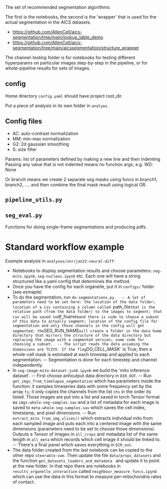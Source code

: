 The set of recommended segmentation algorithms:

The first is the notebooks, the second is the 'wrapper' that is used for the actual segmentation in the AICS datasets. 
- https://github.com/AllenCell/aics-segmentation/tree/main/lookup_table_demo
- https://github.com/AllenCell/aics-segmentation/tree/main/aicssegmentation/structure_wrapper


The channel-testing folder is for notebooks for testing different hyperparams on particular images step-by-step in the pipeline, or for whole-pipeline results for sets of images.

## config
Home directory `config.yaml` should have project root_dir. 

Put a piece of analysis in its own folder in `analyes`. 


## Config files 
- AC: auto-contrast normalization 
- MM: min-max normalization
- G2: 2d gaussian smoothing
- S: size filter

Params: list of parameters defined by making a new line and then indenting
Passing any value that is not indented means no function args, e.g. 
WD: None

Or branch means we create 2 separate seg masks using funcs in branch1, branch2, .... 
and then combine the final mask result using logical OR. 

## `pipeline_utils.py`

## `seg_eval.py`
Functions for doing single-frame segmentations and producing pdfs. 



# Standard workflow example 
Example analysis in `analyses/snr/jan22-neural-diff`:
- Notebooks to display segmentation results and choose parameters: `seg-mito.ipynb`, `seg-nucleus.ipynb` etc. Each one will have a string structured like a yaml config that determines the method. 
- Once you have the config for each organelle, put it in `configs/` folder (see exmaple)
- To do the segmentation, run `do-segmentations.py. 
-- A lot of parameters need to be set here: the location of the data folder; location of a csv containing a column called `path_file` that is the relative path (from the data folder) to the images to segment; that csv will be saved to `df_fnames` and there is code to choose a subset of this data to actually segment; location of the config file for segmentation and only those channels in the config will get segmented; the `SEG_RUN_NAME` will create a folder in the data home directory that mirrors the structure of the data directory but replacing the image with a segmented version; some code for choosing a subset. 
-- The script reads the data assuming the dimensions are TCZYX. If the flag `DO_CELL_MASK` is True, then  a whole-cell mask is estimated at each timestep and applied to each segmentation. 
-- Segmentation is done for each timestep and channel independently. 
- In `seg-image-mito-dataset-jun6.ipynb` we build the 'mito inference dataset'. 
-- First choose anhoutput data directory in `DIR_OUT`. 
-- Run `get_imgs_from_timelapse_segmentation` which has parameters inside the function: it samples timeseries data with some frequency set by the array `ts`; it only copies the channels from the list `chs` in the order its listed. Those images are put into a list and saved in torch Tensor format as `imgs-whole-seg-samples.sav` and a list of metadata for each image is saved to `meta-whole-seg-samples.sav` which saves the cell index, timestamp, and pixel dimensions.
-- Run `extract_mito_from_img_slices()` which extracts individual mito from each sampled image and puts each into a centered image with the same dimensions (parameters need to be set to choose those dimensions). Outputs a Tensor of images in `all_crops` and metadata list of the same length in `all_meta` which records which cell image it should be linked to.
-- There's a final panel which saves everything in `DIR_out`. 
- The data folder created from the last notebook can be copied to the other repo `steerable-vae`. Then update the file `data/props_datasets` and the function `get_datasets_loaders_and_metadata ` and update it to point at the new folder. In that repo there are notebooks in `results_organelle_interaction` called `neighbour_measure_funcs.ipynb` which can use the data in this format to measure per-mitochondria rates of contact.




